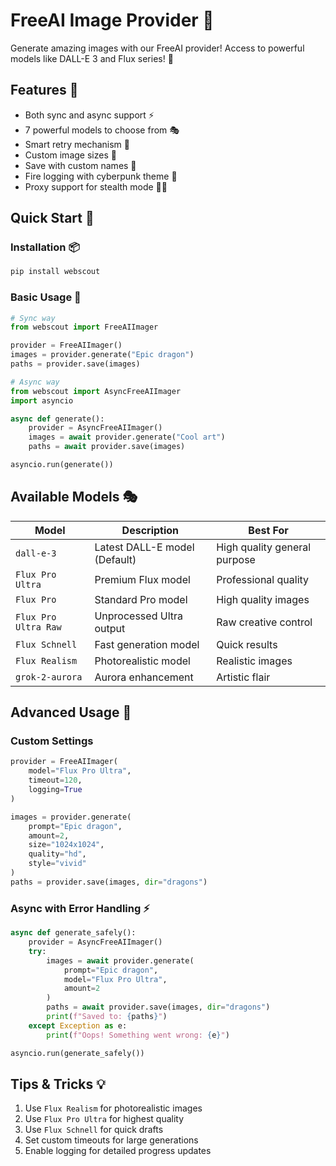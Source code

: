 # FreeAI Image Provider 🎨

Generate amazing images with our FreeAI provider! Access to powerful models like DALL-E 3 and Flux series! 🚀

## Features 💫
- Both sync and async support ⚡
- 7 powerful models to choose from 🎭
- Smart retry mechanism 🔄
- Custom image sizes 📐
- Save with custom names 💾
- Fire logging with cyberpunk theme 🌟
- Proxy support for stealth mode 🕵️‍♂️

## Quick Start 🚀

### Installation 📦
```bash
pip install webscout
```

### Basic Usage 💫

```python
# Sync way
from webscout import FreeAIImager

provider = FreeAIImager()
images = provider.generate("Epic dragon")
paths = provider.save(images)

# Async way
from webscout import AsyncFreeAIImager
import asyncio

async def generate():
    provider = AsyncFreeAIImager()
    images = await provider.generate("Cool art")
    paths = await provider.save(images)

asyncio.run(generate())
```

## Available Models 🎭

| Model | Description | Best For |
|-------|-------------|----------|
| `dall-e-3` | Latest DALL-E model (Default) | High quality general purpose |
| `Flux Pro Ultra` | Premium Flux model | Professional quality |
| `Flux Pro` | Standard Pro model | High quality images |
| `Flux Pro Ultra Raw` | Unprocessed Ultra output | Raw creative control |
| `Flux Schnell` | Fast generation model | Quick results |
| `Flux Realism` | Photorealistic model | Realistic images |
| `grok-2-aurora` | Aurora enhancement | Artistic flair |

## Advanced Usage 🔧

### Custom Settings
```python
provider = FreeAIImager(
    model="Flux Pro Ultra",
    timeout=120,
    logging=True
)

images = provider.generate(
    prompt="Epic dragon",
    amount=2,
    size="1024x1024",
    quality="hd",
    style="vivid"
)
paths = provider.save(images, dir="dragons")
```

### Async with Error Handling ⚡
```python
async def generate_safely():
    provider = AsyncFreeAIImager()
    try:
        images = await provider.generate(
            prompt="Epic dragon",
            model="Flux Pro Ultra",
            amount=2
        )
        paths = await provider.save(images, dir="dragons")
        print(f"Saved to: {paths}")
    except Exception as e:
        print(f"Oops! Something went wrong: {e}")

asyncio.run(generate_safely())
```

## Tips & Tricks 💡

1. Use `Flux Realism` for photorealistic images
2. Use `Flux Pro Ultra` for highest quality
3. Use `Flux Schnell` for quick drafts
4. Set custom timeouts for large generations
5. Enable logging for detailed progress updates